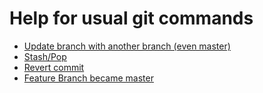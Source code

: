 # Help for usual git commands

- [Update branch with another branch (even master)](update-branch.md)
- [Stash/Pop](stash-pop.md)
- [Revert commit](revert.md)
- [Feature Branch became master](feature_branch-as-master.md)
